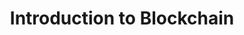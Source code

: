 ---
layout: default
title: Introduction to Blockchain
permalink: /concepts/
parent: Part 1 - Establishing Concepts
nav_order: 1
---